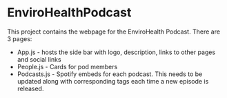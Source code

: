 # EnviroHealthPodcast

This project contains the webpage for the EnviroHealth Podcast. There are 3 pages:

* App.js - hosts the side bar with logo, description, links to other pages and social links
* People.js - Cards for pod members
* Podcasts.js - Spotify embeds for each podcast. This needs to be updated along with corresponding tags each time a new episode is released.
